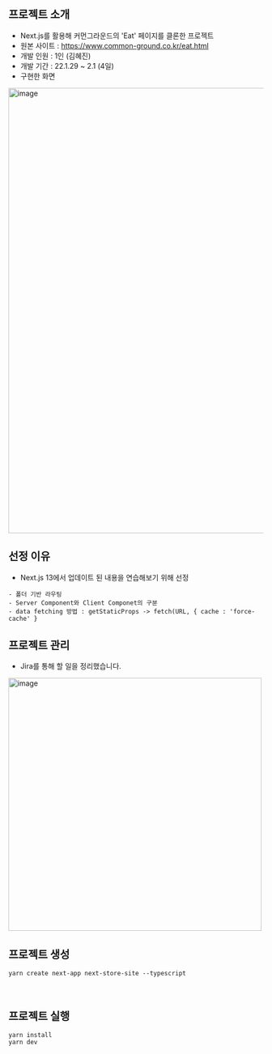 ## 프로젝트 소개
- Next.js를 활용해 커먼그라운드의 'Eat' 페이지를 클론한 프로젝트
- 원본 사이트 : https://www.common-ground.co.kr/eat.html
- 개발 인원 : 1인 (김혜진)
- 개발 기간 : 22.1.29 ~ 2.1 (4일)
- 구현한 화면

<img width="880" alt="image" src="https://user-images.githubusercontent.com/98295004/215574488-a72b326d-1d4f-48c4-a18f-827abcbf0de1.png">


## 선정 이유
- Next.js 13에서 업데이트 된 내용을 연습해보기 위해 선정
```
- 폴더 기반 라우팅
- Server Component와 Client Componet의 구분
- data fetching 방법 : getStaticProps -> fetch(URL, { cache : 'force-cache' }
```

## 프로젝트 관리 
- Jira를 통해 할 일을 정리했습니다.
<img width="500" alt="image" src="https://user-images.githubusercontent.com/98295004/215690185-7d911d23-2484-4b6a-9320-8a28b7906ff4.png">


## 프로젝트 생성

```
yarn create next-app next-store-site --typescript
```

<br />

## 프로젝트 실행

```
yarn install 
yarn dev
```

